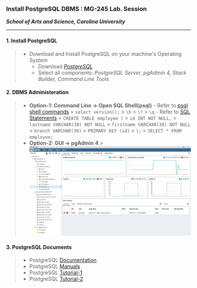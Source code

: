 ### Install PostgreSQL DBMS : MG-245 Lab. Session

**_School of Arts and Science, Carolina University_**

---

#### 1. Install PostgreSQL

> -   Download and Install PostgreSQL on your machine's Operating System
>     -   Download [_PostgreSQL_](https://www.enterprisedb.com/downloads/postgres-postgresql-downloads)
>     -   Select all components: _PostgreSQL Server, pgAdmin 4, Stack Builder, Command Line Tools_

#### 2. DBMS Administeration

> -   **Option-1: Command Line -> Open SQL Shell(psql)** - Refer to [psql shell commands](https://www.postgresql.org/docs/14/app-psql.html) > `select version();` > `\h` > `\?` > `\q` - Refer to [SQL Statements](https://www.w3schools.com/sql/) > `CREATE TABLE employee (` > `id INT NOT NULL,` > `lastname VARCHAR(30) NOT NULL` > `firstname VARCHAR(30) NOT NULL` > `branch VARCHAR(30)` > `PRIMARY KEY (id)` > `);` > `SELECT * FROM employee;`
> -   **Option-2: GUI -> pgAdmin 4** > ![pgAdmin4](./pgAdmin4.jpg)

#### 3. PostgreSQL Documents

> -   PostgreSQL [Documentation](https://www.postgresql.org/docs/14/index.html)
> -   PostgreSQL [Manuals](https://www.postgresql.org/docs/)
> -   PostgreSQL [Tutorial-1](https://www.postgresqltutorial.com/)
> -   PostgreSQL [Tutorial-2](https://www.w3schools.blog/postgresql-tutorial)
